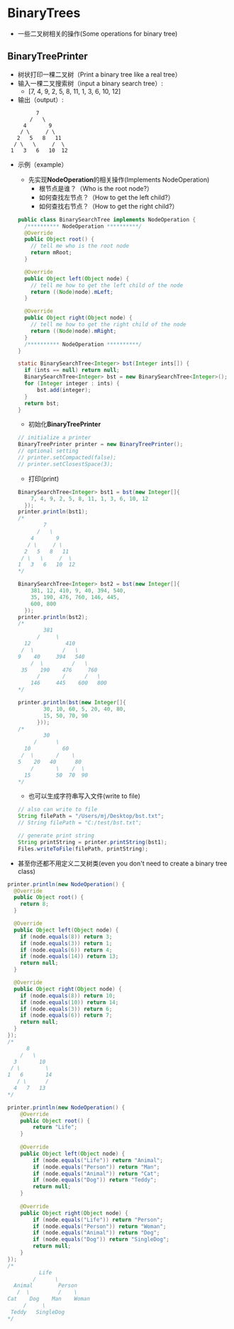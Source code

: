 # BinaryTrees
- 一些二叉树相关的操作(Some operations for binary tree)



## BinaryTreePrinter
- 树状打印一棵二叉树（Print a binary tree like a real tree）
- 输入一棵二叉搜索树（input a binary search tree）: 
  -  [7, 4, 9, 2, 5, 8, 11, 1, 3, 6, 10, 12]
- 输出（output）:
```shell
         7
       /   \
     4       9
    / \     / \
   2   5   8   11
  / \   \     /  \
 1   3   6   10  12
```

- 示例（example）
  - 先实现**NodeOperation**的相关操作(Implements NodeOperation)
    - 根节点是谁？（Who is the root node?）
    - 如何查找左节点？（How to get the left child?）
    - 如何查找右节点？（How to get the right child?）
  ```java
  public class BinarySearchTree implements NodeOperation {
    /********** NodeOperation **********/
    @Override
    public Object root() {
      // tell me who is the root node
      return mRoot;
    }
  
    @Override
    public Object left(Object node) {
      // tell me how to get the left child of the node
      return ((Node)node).mLeft;
    }
  
    @Override
    public Object right(Object node) {
      // tell me how to get the right child of the node
      return ((Node)node).mRight;
    }
    /********** NodeOperation **********/
  }
  
  static BinarySearchTree<Integer> bst(Integer ints[]) {
    if (ints == null) return null;
    BinarySearchTree<Integer> bst = new BinarySearchTree<Integer>();
    for (Integer integer : ints) {
    	bst.add(integer);
    }
    return bst;
  }
  ```

  - 初始化**BinaryTreePrinter**
  ```java
  // initialize a printer
  BinaryTreePrinter printer = new BinaryTreePrinter();
  // optional setting
  // printer.setCompacted(false);
  // printer.setClosestSpace(3);
  ```
  - 打印(print)
  ```java
  BinarySearchTree<Integer> bst1 = bst(new Integer[]{
      7, 4, 9, 2, 5, 8, 11, 1, 3, 6, 10, 12
    });
  printer.println(bst1);
  /*
          7
        /   \
      4       9
     / \     / \
    2   5   8   11
   / \   \     /  \
  1   3   6   10  12
  */
  
  BinarySearchTree<Integer> bst2 = bst(new Integer[]{
      381, 12, 410, 9, 40, 394, 540, 
      35, 190, 476, 760, 146, 445,
      600, 800
    });
  printer.println(bst2);
  /*
          381
        /     \
    12           410
   /  \         /   \
  9    40     394   540
      /  \         /   \
   35    190    476     760
        /       /      /   \
      146     445    600   800
  */
  
  printer.println(bst(new Integer[]{
          30, 10, 60, 5, 20, 40, 80,
          15, 50, 70, 90
        }));
  /*
          30
       /      \
    10          60
   /  \       /    \
  5    20   40      80
      /       \    /  \
    15        50  70  90
  */
  ```

  - 也可以生成字符串写入文件(write to file)
  ```java
  // also can write to file
  String filePath = "/Users/mj/Desktop/bst.txt";
  // String filePath = "C:/test/bst.txt";
  
  // generate print string
  String printString = printer.printString(bst1);
  Files.writeToFile(filePath, printString);
  ```

- 甚至你还都不用定义二叉树类(even you don't need to create a binary tree class)
```java
printer.println(new NodeOperation() {
  @Override
  public Object root() {
  	return 8;
  }

  @Override
  public Object left(Object node) {
    if (node.equals(8)) return 3;
    if (node.equals(3)) return 1;
    if (node.equals(6)) return 4;
    if (node.equals(14)) return 13;
    return null;
  }

  @Override
  public Object right(Object node) {
    if (node.equals(8)) return 10;
    if (node.equals(10)) return 14;
    if (node.equals(3)) return 6;
    if (node.equals(6)) return 7;
    return null;
  }
});
/*
      8
    /   \
  3       10
 / \        \
1   6       14
   / \      /
  4   7   13
*/

printer.println(new NodeOperation() {
	@Override
	public Object root() {
		return "Life";
	}
	
	@Override
	public Object left(Object node) {
		if (node.equals("Life")) return "Animal";
		if (node.equals("Person")) return "Man";
		if (node.equals("Animal")) return "Cat";
		if (node.equals("Dog")) return "Teddy";
		return null;
	}
	
	@Override
	public Object right(Object node) {
		if (node.equals("Life")) return "Person";
		if (node.equals("Person")) return "Woman";
		if (node.equals("Animal")) return "Dog";
		if (node.equals("Dog")) return "SingleDog";
		return null;
	}
});
/*
          Life
        /      \
  Animal        Person
   /  \         /    \
Cat    Dog    Man    Woman
     /     \
 Teddy   SingleDog
*/
```